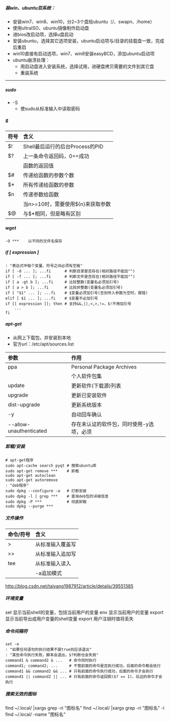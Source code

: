 ##### 装win、ubuntu双系统：
- 安装win7、win8、win10，分2~3个盘给ubuntu（/、swapn、/home）
- 使用ultraISO、ubuntu镜像制作启动盘
- 进bios改启动项，选择u盘启动
- 安装ubuntu，选择其它选项安装，ubuntu启动项与/目录的挂载盘一致，完成后重启
- win10直接有启动选项，win7、win8安装easyBCD，添加ubuntu启动项
- ubuntu崩溃处理：
    + 用启动盘进入安装系统，选择试用，进硬盘拷贝需要的文件到其它盘
    + 重装系统

---
##### sudo
- -S
    + 使sudo从标准输入中读取密码

##### $

|符号|含义                          |
|:--|:----------------------------|
|$! |Shell最后运行的后台Process的PID|
|$? |上一条命令返回码，0==成功        |
|   |函数的返回值                   |
|$# |传递给函数的参数个数            |
|$* |所有传递给函数的参数            |
|$n |传递参数给函数                 |
|   |当n>=10时，需要使用${n}来获取参数|
|$@ |与$*相同，但是略有区别           |

##### wget
```
-O ***    以不同的文件名保存
```


##### if [ expression ]
```shell
: "表达式中每个变量、符号之间必须有空格"
if [ -d ... ]; ...fi      # 判断目录是否存在(相对路径不能加"")
if [ -f ... ]; ...fi      # 判断文件是否存在(相对路径不能加"")
if [ a -gt b ]; ...fi     # 比较整数(变量名必须加引号)
if [ a > b ]; ...fi       # 比较非整数(变量名必须加引号)
if [ "$1" ... ]; ...fi    # $变量必须加引号(否则传入参数为空时，报错)
elif [ $1 ... ]; ...fi    # $变量不必加引号
if [[ expression ]]; then # 支持&&,||,<,>,!=，$!不用加引号
    ...
fi
```

##### apt-get
- 从网上下载包，并安装到本地
- 官方url：/etc/apt/sources.list

|参数                    |作用                              |
|:----------------------|:--------------------------------|
|ppa                    |Personal Package Archives        |
|                       |个人软件包集                       |
|update                 |更新软件(下载源)列表                |
|upgrade                |更新已安装软件                     |
|dist-upgrade           |更新系统版本                       |
|-y                     |自动回车确认                       |
|--allow-unauthenticated|存在未认证的软件包，同时使用-y选项，必须|

##### 卸载/安装
```shell
# apt-get程序
sudo apt-cache search pyqt # 搜索ubuntu库
sudo apt-get remove ***    # 卸载
sudo apt-get autoclean
sudo apt-get autoremove
: "deb程序"
sudo dpkg --configure -a   # 打断安装
sudo dpkg -l | grep ***    # 查询deb包的详细信息
sudo dpkg -P ***           # 彻底卸载
sudo dpkg --purge ***
```

##### 文件操作

|命令/符号|含义           |
|:-------|:-------------|
|>       |从标准输入覆盖写|
|>>      |从标准输入追加写|
|tee     |从标准输入读入  |
|        |-a追加模式     |


http://blog.csdn.net/taiyang1987912/article/details/39551385

##### 环境变量
set 显示当前shell的变量，包括当前用户的变量
env 显示当前用户的变量
export 显示当前导出成用户变量的shell变量
export 用户注销时值将丢失


##### 命令间隔符
```shell
set -e
: "如果任何语句的执行结果不是true则应该退出"
: "某些命令执行失败，脚本会退出，$?判断也会失效"
command1 & command2 & ...   # 命令同时执行
command1; command2; ...     # 不管前面的命令是否执行成功，后面的命令都会执行
command1 && command2 && ... # 只有前面的命令执行成功，后面的命令才会执行
command1 || command2 || ... # 只有前面的命令返回假($? == 1)，后边的命令才会执行
```

##### 搜索无效的图标
find ~/.local/ |xargs grep -ri "图标名"
find ~/.local/ |xargs grep -ri "图标名" -l
find ~/.local/ -name "图标名"
